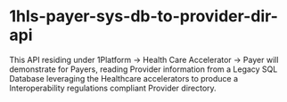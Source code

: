 # 1hls-payer-sys-db-to-provider-dir-api
This API residing under 1Platform -> Health Care Accelerator -> Payer will demonstrate for Payers, reading Provider information from a Legacy SQL Database leveraging the Healthcare accelerators to produce a Interoperability regulations compliant Provider directory. 
